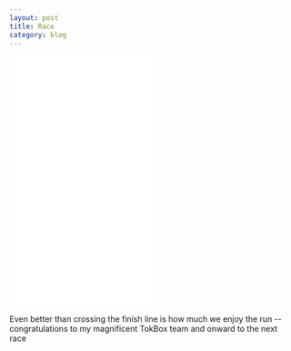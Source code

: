 ```yaml
---
layout: post
title: Race
category: blog
---
```


<iframe src="//player.vimeo.com/video/80417811" width="250" height="441" frameborder="0"></iframe>
  
Even better than crossing the finish line is how much we enjoy the run -- congratulations to my magnificent TokBox team and onward to the next race
